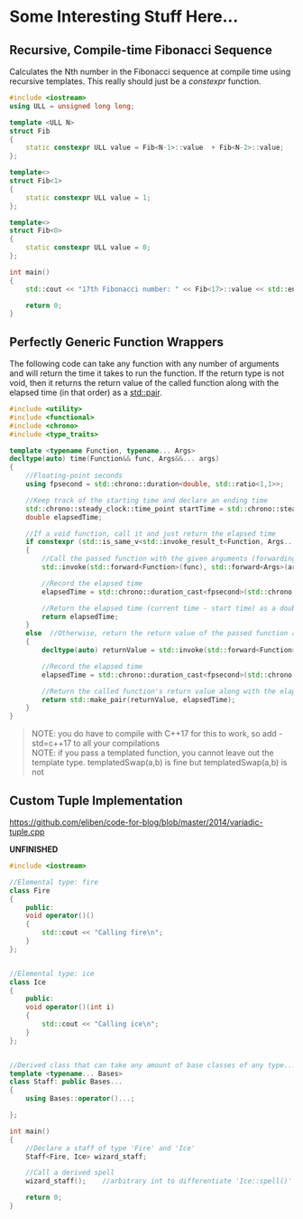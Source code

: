 # Some Interesting Stuff Here...

## Recursive, Compile-time Fibonacci Sequence
Calculates the Nth number in the Fibonacci sequence at compile time using recursive templates. This really should just be a _constexpr_ function.

```C++
#include <iostream>
using ULL = unsigned long long;

template <ULL N>
struct Fib
{
    static constexpr ULL value = Fib<N-1>::value  + Fib<N-2>::value;
};

template<>
struct Fib<1>
{
    static constexpr ULL value = 1;
};

template<>
struct Fib<0>
{
    static constexpr ULL value = 0;
};

int main()
{
    std::cout << "17th Fibonacci number: " << Fib<17>::value << std::endl;

    return 0;
}
```

## Perfectly Generic Function Wrappers
The following code can take any function with any number of arguments and will return the time it takes to run the function. If the return type is not void, then it
returns the return value of the called function along with the elapsed time (in that order) as a [std::pair](https://en.cppreference.com/w/cpp/utility/pair).
```C++
#include <utility>
#include <functional>
#include <chrono>
#include <type_traits>

template <typename Function, typename... Args>
decltype(auto) time(Function&& func, Args&&... args)
{
    //Floating-point seconds
    using fpsecond = std::chrono::duration<double, std::ratio<1,1>>;

    //Keep track of the starting time and declare an ending time
    std::chrono::steady_clock::time_point startTime = std::chrono::steady_clock::now();
    double elapsedTime;

    //If a void function, call it and just return the elapsed time
    if constexpr (std::is_same_v<std::invoke_result_t<Function, Args...>, void>)
    {
        //Call the passed function with the given arguments (forwarding the arguments to preserve qualifiers)
        std::invoke(std::forward<Function>(func), std::forward<Args>(args)...);

        //Record the elapsed time
        elapsedTime = std::chrono::duration_cast<fpsecond>(std::chrono::steady_clock::now() - startTime).count();

        //Return the elapsed time (current time - start time) as a double
        return elapsedTime;
    }
    else  //Otherwise, return the return value of the passed function along with the elapsed time as std::pair
    {
        decltype(auto) returnValue = std::invoke(std::forward<Function>(func), std::forward<Args>(args)...);

        //Record the elapsed time
        elapsedTime = std::chrono::duration_cast<fpsecond>(std::chrono::steady_clock::now() - startTime).count();

        //Return the called function's return value along with the elapsed time as std::pair
        return std::make_pair(returnValue, elapsedTime);
    }
}
```
> NOTE: you do have to compile with C++17 for this to work, so add -std=c++17 to all your compilations <br />
> NOTE: if you pass a templated function, you cannot leave out the template type. templatedSwap<int>(a,b) is fine but templatedSwap(a,b) is not <br />

## Custom Tuple Implementation

https://github.com/eliben/code-for-blog/blob/master/2014/variadic-tuple.cpp

**UNFINISHED**
```C++
#include <iostream>

//Elemental type: fire
class Fire
{
    public:
    void operator()()
    {
        std::cout << "Calling fire\n";
    }
};


//Elemental type: ice
class Ice
{
    public:
    void operator()(int i)
    {
        std::cout << "Calling ice\n";
    }
};


//Derived class that can take any amount of base classes of any type...
template <typename... Bases>
class Staff: public Bases...
{
    using Bases::operator()...;

};

int main()
{
    //Declare a staff of type 'Fire' and 'Ice'
    Staff<Fire, Ice> wizard_staff;

    //Call a derived spell
    wizard_staff();    //arbitrary int to differentiate 'Ice::spell()' and 'Fire::spell()'

    return 0;
}
```
